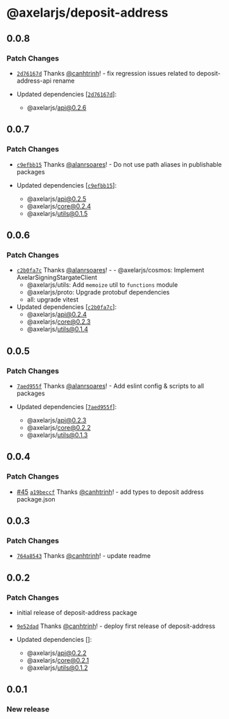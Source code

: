 # @axelarjs/deposit-address

## 0.0.8

### Patch Changes

- [`2d76167d`](https://github.com/axelarnetwork/axelarjs/commit/2d76167d40b2a58d753c585d955e0e77c7c028cf) Thanks [@canhtrinh](https://github.com/canhtrinh)! - fix regression issues related to deposit-address-api rename

- Updated dependencies [[`2d76167d`](https://github.com/axelarnetwork/axelarjs/commit/2d76167d40b2a58d753c585d955e0e77c7c028cf)]:
  - @axelarjs/api@0.2.6

## 0.0.7

### Patch Changes

- [`c9efbb15`](https://github.com/axelarnetwork/axelarjs/commit/c9efbb1523ca6cf06d56865a0115cf214e16b1c7) Thanks [@alanrsoares](https://github.com/alanrsoares)! - Do not use path aliases in publishable packages

- Updated dependencies [[`c9efbb15`](https://github.com/axelarnetwork/axelarjs/commit/c9efbb1523ca6cf06d56865a0115cf214e16b1c7)]:
  - @axelarjs/api@0.2.5
  - @axelarjs/core@0.2.4
  - @axelarjs/utils@0.1.5

## 0.0.6

### Patch Changes

- [`c2b0fa7c`](https://github.com/axelarnetwork/axelarjs/commit/c2b0fa7c3920102a30e3e6d205e5574586c47d98) Thanks [@alanrsoares](https://github.com/alanrsoares)! - - @axelarjs/cosmos: Implement AxelarSigningStargateClient
  - @axelarjs/utils: Add `memoize` util to `functions` module
  - @axelarjs/proto: Upgrade protobuf dependencies
  - all: upgrade vitest
- Updated dependencies [[`c2b0fa7c`](https://github.com/axelarnetwork/axelarjs/commit/c2b0fa7c3920102a30e3e6d205e5574586c47d98)]:
  - @axelarjs/api@0.2.4
  - @axelarjs/core@0.2.3
  - @axelarjs/utils@0.1.4

## 0.0.5

### Patch Changes

- [`7aed955f`](https://github.com/axelarnetwork/axelarjs/commit/7aed955f4282d10df4e222a402b5701f9b874a88) Thanks [@alanrsoares](https://github.com/alanrsoares)! - Add eslint config & scripts to all packages

- Updated dependencies [[`7aed955f`](https://github.com/axelarnetwork/axelarjs/commit/7aed955f4282d10df4e222a402b5701f9b874a88)]:
  - @axelarjs/api@0.2.3
  - @axelarjs/core@0.2.2
  - @axelarjs/utils@0.1.3

## 0.0.4

### Patch Changes

- [#45](https://github.com/axelarnetwork/axelarjs/pull/45) [`a19beccf`](https://github.com/axelarnetwork/axelarjs/commit/a19beccf888e3f0139f7d6519f69bf79f5ba3d64) Thanks [@canhtrinh](https://github.com/canhtrinh)! - add types to deposit address package.json

## 0.0.3

### Patch Changes

- [`764a8543`](https://github.com/axelarnetwork/axelarjs/commit/764a8543a82ed57f87be779458bf44593580223b) Thanks [@canhtrinh](https://github.com/canhtrinh)! - update readme

## 0.0.2

### Patch Changes

- initial release of deposit-address package

- [`9e52dad`](https://github.com/axelarnetwork/axelarjs/commit/9e52dad8e3749c0803db2352032bed8e08f90e9f) Thanks [@canhtrinh](https://github.com/canhtrinh)! - deploy first release of deposit-address

- Updated dependencies []:
  - @axelarjs/api@0.2.2
  - @axelarjs/core@0.2.1
  - @axelarjs/utils@0.1.2

## 0.0.1

### New release

